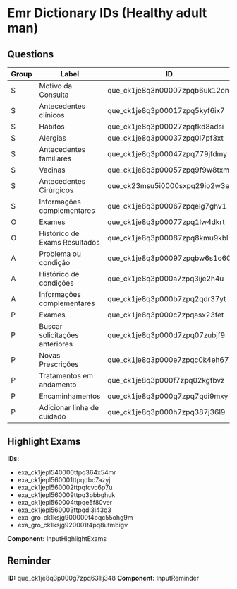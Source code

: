 # Emr Dictionary IDs (Healthy adult man)

## Questions

Group | Label                            | ID                        | Component
------|---------------------------------|-----------------------------|-------------------
S | Motivo da Consulta              |que_ck1je8q3n00007zpqb6uk12en| AutoSelectMultiple
S | Antecedentes clínicos           |que_ck1je8q3p00017zpq5kyf6ix7| AutoSelectMultiple
S | Hábitos                         |que_ck1je8q3p00027zpqfkd8adsi| AutoSelectMultiple
S | Alergias                        |que_ck1je8q3p00037zpq0l7pf3xt| AutoSelectMultiple
S | Antecedentes familiares         |que_ck1je8q3p00047zpq779jfdmy| AutoSelectMultiple
S | Vacinas                         |que_ck1je8q3p00057zpq9f9w8txm| AutoSelectMultiple
S | Antecedentes Cirúrgicos         |que_ck23msu5i0000sxpq29io2w3e| AutoSelectMultiple
S | Informações complementares      |que_ck1je8q3p00067zpqelg7ghv1| InputText
O | Exames                          |que_ck1je8q3p00077zpq1lw4dkrt| InputText
O | Histórico de Exams Resultados   |que_ck1je8q3p00087zpq8kmu9kbl| HistoryExam
A | Problema ou condição            |que_ck1je8q3p00097zpqbw6s1o60| InputCondition
A | Histórico de condições          |que_ck1je8q3p000a7zpq3ije2h4u| HistoryCondition
A | Informações complementares      |que_ck1je8q3p000b7zpq2qdr37yt| InputText
P | Exames                          |que_ck1je8q3p000c7zpqasx23fet| AutoSelectMultiple
P | Buscar solicitações anteriores  |que_ck1je8q3p000d7zpq07zubjf9| ExamRequestHistory
P | Novas Prescrições               |que_ck1je8q3p000e7zpqc0k4eh67| Memed
P | Tratamentos em andamento        |que_ck1je8q3p000f7zpq02kgfbvz| HistoryPrescription
P | Encaminhamentos                 |que_ck1je8q3p000g7zpq7qdi9mxy| MedicalReferral
P | Adicionar linha de cuidado      |que_ck1je8q3p000h7zpq387j36l9| InputCareLine

## Highlight Exams
 **IDs:**
- exa_ck1jepl540000ttpq364x54mr
- exa_ck1jepl560001ttpqdbc7azyj
- exa_ck1jepl560002ttpqfcvc6p7u
- exa_ck1jepl560009ttpq3pbbghuk
- exa_ck1jepl560004ttpqe5f80ver
- exa_ck1jepl560003ttpqdl3i43o3
- exa_gro_ck1ksjg900000t4pqc55ohg9m
- exa_gro_ck1ksjg920001t4pq8utmbigv

**Component:** InputHighlightExams

## Reminder

**ID:** que_ck1je8q3p000g7zpq631lj348
**Component:** InputReminder
